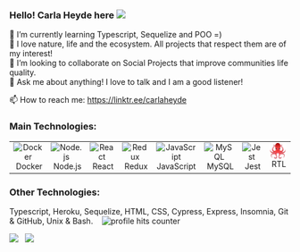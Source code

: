 ### Hello! Carla Heyde here <img src="https://img.icons8.com/stickers/100/000000/like--v1.png" height=20/>

🤔 I’m currently learning Typescript, Sequelize and POO =)</br>
🌱 I love nature, life and the ecosystem. All projects that respect them are of my interest!</br>
👯 I’m looking to collaborate on Social Projects that improve communities life quality.</br>
💬 Ask me about anything! I love to talk and I am a good listener!</br>

📫 How to reach me: https://linktr.ee/carlaheyde &nbsp; &nbsp;</br>

### Main Technologies:
<table width="80%">
   <tbody>
      <tr valign="top">
         <td width="5%" align="center"><img src="https://img.icons8.com/fluency/48/000000/docker.png" alt="Docker" align="center" height=30/>&nbsp;<span>Docker</span></td> 
         <td width="5%" align="center"><img src="https://img.icons8.com/fluency/48/000000/node-js.png" alt="Node.js" align="center" height=30/>&nbsp;<span>Node.js</span></td> 
         <td width="5%" align="center"><img src="https://img.icons8.com/color/48/000000/react-native.png" alt="React" align="center" height=30/>&nbsp;<span>React</span></td> 
         <td width="5%" align="center"><img src="https://img.icons8.com/color/48/000000/redux.png" alt="Redux" align="center" height=30/>&nbsp;<span>Redux</span></td> 
         <td width="5%" align="center"><img src="https://img.icons8.com/color/48/000000/javascript--v1.png" alt="JavaScript" align="center" height=30/><span>JavaScript</span></td> 
         <td width="5%" align="center"><img src="https://img.icons8.com/fluency/48/000000/mysql-logo.png" align="center" alt="MySQL" height=30/>&nbsp;<span>MySQL</span></td> 
         <td width="5%" align="center"><img src="https://cdn.jsdelivr.net/gh/devicons/devicon/icons/jest/jest-plain.svg" align="center" alt="Jest" height=30/>&nbsp;<span>Jest</span></td> 
         <td width="5%" align="center"><img src="https://raw.githubusercontent.com/testing-library/dom-testing-library/main/other/octopus.png" align="center" alt="RTL" height=30/>&nbsp;<span>RTL</span></td>
      </tr>
   </tbody>
</table>


### Other Technologies:
Typescript, Heroku, Sequelize, HTML, CSS, Cypress, Express, Insomnia, Git & GitHub, Unix & Bash. &nbsp;&nbsp; <img src="https://hits.seeyoufarm.com/api/count/incr/badge.svg?url=https%3A%2F%2Fgithub.com%2F{cjheyde}1212%2Fhit-counter" alt="profile hits counter"/> 
</a>

<img src="https://github-readme-stats.vercel.app/api?username=cjheyde&theme=buefy&show_icons=true&amp;hide=contribs,issues" width=53% /> &nbsp; <img src="https://github-readme-stats.vercel.app/api/top-langs/?username=cjheyde&theme=buefy&layout=compact" width=40% /> 
<!--
**cjheyde/cjheyde** is a ✨ _special_ ✨ repository because its `README.md` appears on your GitHub profile.

